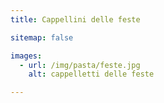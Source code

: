 ```yaml
---
title: Cappellini delle feste

sitemap: false

images:
  - url: /img/pasta/feste.jpg
    alt: cappelletti delle feste

---
```



